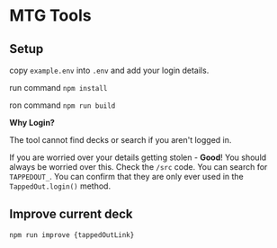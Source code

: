 # MTG Tools

## Setup

copy `example.env` into `.env` and add your login details.

run command `npm install`

ron command `npm run build`

**Why Login?**

The tool cannot find decks or search if you aren't logged in.

If you are worried over your details getting stolen - **Good**! You should always be worried over this. Check the `/src` code. You can search for `TAPPEDOUT_`. You can confirm that they are only ever used in the `TappedOut.login()` method.

## Improve current deck

`npm run improve {tappedOutLink}`
